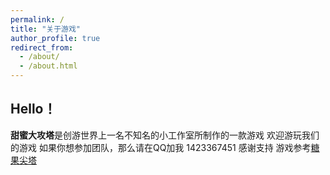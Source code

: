 ```yaml
---
permalink: /
title: "关于游戏"
author_profile: true
redirect_from: 
  - /about/
  - /about.html
---
```


## Hello！
**甜蜜大攻塔**是创游世界上一名不知名的小工作室所制作的一款游戏 欢迎游玩我们的游戏 如果你想参加团队，那么请在QQ加我 1423367451 感谢支持
游戏参考[糖果尖塔](https://sugaryspire.wiki.gg/wiki/Pizzelle/Gallery)
